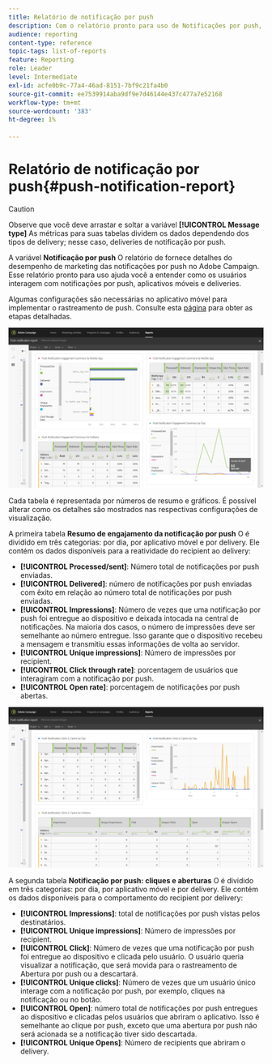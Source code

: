 ```yaml
---
title: Relatório de notificação por push
description: Com o relatório pronto para uso de Notificações por push, saiba mais sobre o sucesso das notificações por push.
audience: reporting
content-type: reference
topic-tags: list-of-reports
feature: Reporting
role: Leader
level: Intermediate
exl-id: acfe0b9c-77a4-46ad-8151-7bf9c21fa4b0
source-git-commit: ee7539914aba9df9e7d46144e437c477a7e52168
workflow-type: tm+mt
source-wordcount: '383'
ht-degree: 1%

---
```


# Relatório de notificação por push{#push-notification-report}

>[!CAUTION]
>
>Observe que você deve arrastar e soltar a variável **[!UICONTROL Message type]** As métricas para suas tabelas dividem os dados dependendo dos tipos de delivery; nesse caso, deliveries de notificação por push.

A variável **Notificação por push** O relatório de fornece detalhes do desempenho de marketing das notificações por push no Adobe Campaign. Esse relatório pronto para uso ajuda você a entender como os usuários interagem com notificações por push, aplicativos móveis e deliveries.

Algumas configurações são necessárias no aplicativo móvel para implementar o rastreamento de push. Consulte esta [página](../../administration/using/push-tracking.md) para obter as etapas detalhadas.

![](assets/dynamic_report_push.png)

Cada tabela é representada por números de resumo e gráficos. É possível alterar como os detalhes são mostrados nas respectivas configurações de visualização.

A primeira tabela **Resumo de engajamento da notificação por push** O é dividido em três categorias: por dia, por aplicativo móvel e por delivery. Ele contém os dados disponíveis para a reatividade do recipient ao delivery:

* **[!UICONTROL Processed/sent]**: Número total de notificações por push enviadas.
* **[!UICONTROL Delivered]**: número de notificações por push enviadas com êxito em relação ao número total de notificações por push enviadas.
* **[!UICONTROL Impressions]**: Número de vezes que uma notificação por push foi entregue ao dispositivo e deixada intocada na central de notificações. Na maioria dos casos, o número de impressões deve ser semelhante ao número entregue. Isso garante que o dispositivo recebeu a mensagem e transmitiu essas informações de volta ao servidor.
* **[!UICONTROL Unique impressions]**: Número de impressões por recipient.
* **[!UICONTROL Click through rate]**: porcentagem de usuários que interagiram com a notificação por push.
* **[!UICONTROL Open rate]**: porcentagem de notificações por push abertas.

![](assets/dynamic_report_push_2.png)

A segunda tabela **Notificação por push: cliques e aberturas** O é dividido em três categorias: por dia, por aplicativo móvel e por delivery. Ele contém os dados disponíveis para o comportamento do recipient por delivery:

* **[!UICONTROL Impressions]**: total de notificações por push vistas pelos destinatários.
* **[!UICONTROL Unique impressions]**: Número de impressões por recipient.
* **[!UICONTROL Click]**: Número de vezes que uma notificação por push foi entregue ao dispositivo e clicada pelo usuário. O usuário queria visualizar a notificação, que será movida para o rastreamento de Abertura por push ou a descartará.
* **[!UICONTROL Unique clicks]**: Número de vezes que um usuário único interage com a notificação por push, por exemplo, cliques na notificação ou no botão.
* **[!UICONTROL Open]**: número total de notificações por push entregues ao dispositivo e clicadas pelos usuários que abriram o aplicativo. Isso é semelhante ao clique por push, exceto que uma abertura por push não será acionada se a notificação tiver sido descartada.
* **[!UICONTROL Unique Opens]**: Número de recipients que abriram o delivery.
